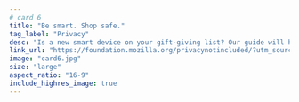 ```yaml
---
# card 6
title: "Be smart. Shop safe."
tag_label: "Privacy"
desc: "Is a new smart device on your gift-giving list? Our guide will help you shop for safe, secure connected products."
link_url: "https://foundation.mozilla.org/privacynotincluded/?utm_source=www.mozilla.org&utm_medium=referral&utm_campaign=homepage&utm_content=card"
image: "card6.jpg"
size: "large"
aspect_ratio: "16-9"
include_highres_image: true
---
```


